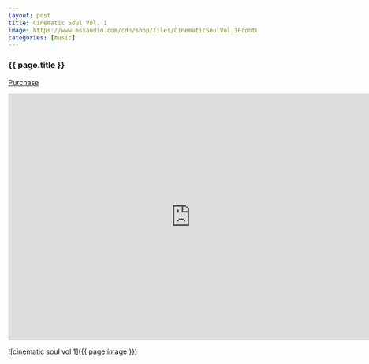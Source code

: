 ```yaml
---
layout: post
title: Cinematic Soul Vol. 1
image: https://www.msxaudio.com/cdn/shop/files/CinematicSoulVol.1FrontCover.jpg?v=1724222557&width=1296
categories: [music]
---
```


<h3>{{ page.title }}</h3>

[Purchase](https://www.msxaudio.com/products/cinematic-soul-vol-1?_pos=1&_sid=e7dd5ce95&_ss=r)


<iframe width="740" height="500" src="https://www.youtube.com/embed/4CgJA5bvlrw" frameborder="0" allow="accelerometer; autoplay; clipboard-write; encrypted-media; gyroscope; picture-in-picture" allowfullscreen></iframe>

![cinematic soul vol 1]({{ page.image }})
